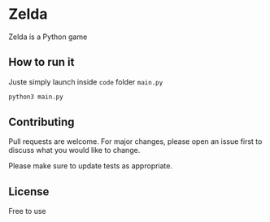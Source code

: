 # Zelda 

Zelda is a Python game

## How to run it

Juste simply launch inside `code` folder `main.py`

```bash
python3 main.py
```

## Contributing
Pull requests are welcome. For major changes, please open an issue first to discuss what you would like to change.

Please make sure to update tests as appropriate.

## License
Free to use